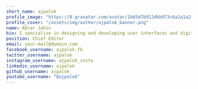 ```yaml
---
short_name: ajpalok
profile_image: "https://0.gravatar.com/avatar/1b65d7b912dbb973c6a2a1a2f0a645ae?s=128"
profile_cover: "/assets/img/author/ajpalok_banner.png"
name: Abrar Jahin
bio: I specialize in designing and developing user interfaces and digital products. I don’t restrict myself to design.
position: Chief Editor
email: your-mail@domain.com
facebook_username: ajpalok.fb
twitter_username: ajpalok
instagram_username: ajpalok_insta
linkedin_username: ajpalok
github_username: ajpalok
youtube_username: "@ajpalok"
---
```

